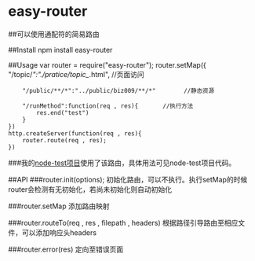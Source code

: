 # easy-router

##可以使用通配符的简易路由

##Install
    npm install easy-router

##Usage
    var router = require("easy-router");
    router.setMap({
        "/topic/*":"./pratice/topic_*.html",      //页面访问
        
        "/public/**/*":"../public/biz009/**/*"        //静态资源
        
        "/runMethod":function(req , res){       //执行方法
            res.end("test")
        }
    })
    http.createServer(function(req , res){
        router.route(req , res);
    })

###我的[node-test项目](https://github.com/whxaxes/node-test)使用了该路由，具体用法可见node-test项目代码。

##API
###router.init(options);
初始化路由，可以不执行。执行setMap的时候router会检测有无初始化，若尚未初始化则自动初始化

###router.setMap
添加路由映射

###router.routeTo(req , res , filepath , headers)
根据路径引导路由至相应文件，可以添加响应头headers

###router.error(res)
定向至错误页面
